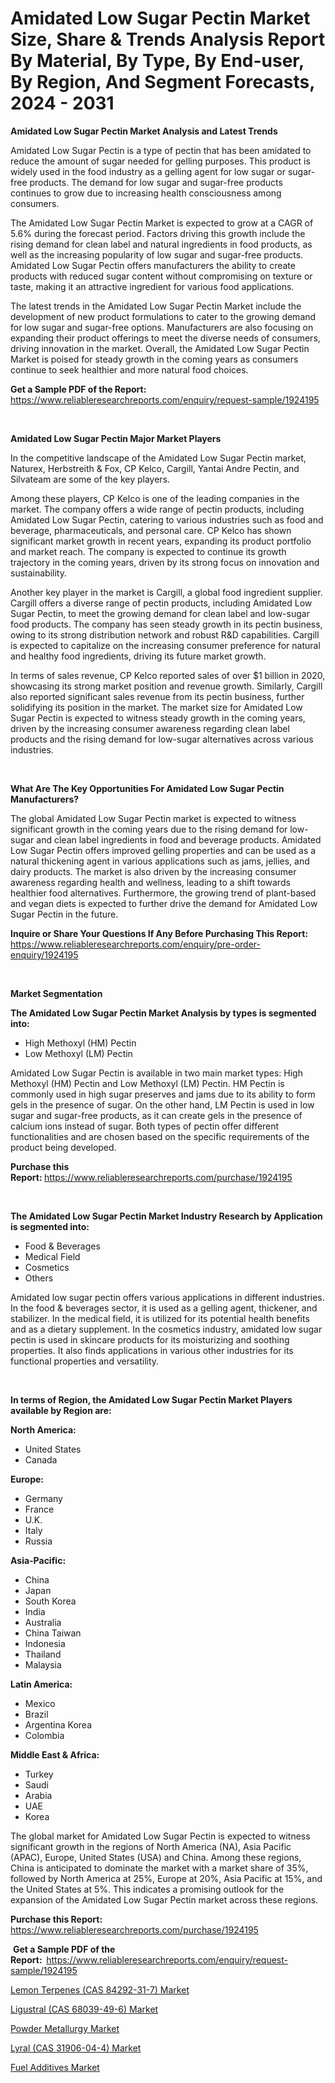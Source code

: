 <p><h1>Amidated Low Sugar Pectin Market Size, Share & Trends Analysis Report By Material, By Type, By End-user, By Region, And Segment Forecasts, 2024 - 2031</h1></p><p><strong>Amidated Low Sugar Pectin Market Analysis and Latest Trends</strong></p>
<p><p>Amidated Low Sugar Pectin is a type of pectin that has been amidated to reduce the amount of sugar needed for gelling purposes. This product is widely used in the food industry as a gelling agent for low sugar or sugar-free products. The demand for low sugar and sugar-free products continues to grow due to increasing health consciousness among consumers.</p><p>The Amidated Low Sugar Pectin Market is expected to grow at a CAGR of 5.6% during the forecast period. Factors driving this growth include the rising demand for clean label and natural ingredients in food products, as well as the increasing popularity of low sugar and sugar-free products. Amidated Low Sugar Pectin offers manufacturers the ability to create products with reduced sugar content without compromising on texture or taste, making it an attractive ingredient for various food applications.</p><p>The latest trends in the Amidated Low Sugar Pectin Market include the development of new product formulations to cater to the growing demand for low sugar and sugar-free options. Manufacturers are also focusing on expanding their product offerings to meet the diverse needs of consumers, driving innovation in the market. Overall, the Amidated Low Sugar Pectin Market is poised for steady growth in the coming years as consumers continue to seek healthier and more natural food choices.</p></p>
<p><strong>Get a Sample PDF of the Report:&nbsp;</strong> <a href="https://www.reliableresearchreports.com/enquiry/request-sample/1924195">https://www.reliableresearchreports.com/enquiry/request-sample/1924195</a></p>
<p>&nbsp;</p>
<p><strong>Amidated Low Sugar Pectin Major Market Players</strong></p>
<p><p>In the competitive landscape of the Amidated Low Sugar Pectin market, Naturex, Herbstreith & Fox, CP Kelco, Cargill, Yantai Andre Pectin, and Silvateam are some of the key players. </p><p>Among these players, CP Kelco is one of the leading companies in the market. The company offers a wide range of pectin products, including Amidated Low Sugar Pectin, catering to various industries such as food and beverage, pharmaceuticals, and personal care. CP Kelco has shown significant market growth in recent years, expanding its product portfolio and market reach. The company is expected to continue its growth trajectory in the coming years, driven by its strong focus on innovation and sustainability.</p><p>Another key player in the market is Cargill, a global food ingredient supplier. Cargill offers a diverse range of pectin products, including Amidated Low Sugar Pectin, to meet the growing demand for clean label and low-sugar food products. The company has seen steady growth in its pectin business, owing to its strong distribution network and robust R&D capabilities. Cargill is expected to capitalize on the increasing consumer preference for natural and healthy food ingredients, driving its future market growth.</p><p>In terms of sales revenue, CP Kelco reported sales of over $1 billion in 2020, showcasing its strong market position and revenue growth. Similarly, Cargill also reported significant sales revenue from its pectin business, further solidifying its position in the market. The market size for Amidated Low Sugar Pectin is expected to witness steady growth in the coming years, driven by the increasing consumer awareness regarding clean label products and the rising demand for low-sugar alternatives across various industries.</p></p>
<p>&nbsp;</p>
<p><strong>What Are The Key Opportunities For Amidated Low Sugar Pectin Manufacturers?</strong></p>
<p><p>The global Amidated Low Sugar Pectin market is expected to witness significant growth in the coming years due to the rising demand for low-sugar and clean label ingredients in food and beverage products. Amidated Low Sugar Pectin offers improved gelling properties and can be used as a natural thickening agent in various applications such as jams, jellies, and dairy products. The market is also driven by the increasing consumer awareness regarding health and wellness, leading to a shift towards healthier food alternatives. Furthermore, the growing trend of plant-based and vegan diets is expected to further drive the demand for Amidated Low Sugar Pectin in the future.</p></p>
<p><strong>Inquire or Share Your Questions If Any Before Purchasing This Report:</strong> <a href="https://www.reliableresearchreports.com/enquiry/pre-order-enquiry/1924195">https://www.reliableresearchreports.com/enquiry/pre-order-enquiry/1924195</a></p>
<p>&nbsp;</p>
<p><strong>Market Segmentation</strong></p>
<p><strong>The Amidated Low Sugar Pectin Market Analysis by types is segmented into:</strong></p>
<p><ul><li>High Methoxyl (HM) Pectin</li><li>Low Methoxyl (LM) Pectin</li></ul></p>
<p><p>Amidated Low Sugar Pectin is available in two main market types: High Methoxyl (HM) Pectin and Low Methoxyl (LM) Pectin. HM Pectin is commonly used in high sugar preserves and jams due to its ability to form gels in the presence of sugar. On the other hand, LM Pectin is used in low sugar and sugar-free products, as it can create gels in the presence of calcium ions instead of sugar. Both types of pectin offer different functionalities and are chosen based on the specific requirements of the product being developed.</p></p>
<p><strong>Purchase this Report:&nbsp;</strong><a href="https://www.reliableresearchreports.com/purchase/1924195">https://www.reliableresearchreports.com/purchase/1924195</a></p>
<p>&nbsp;</p>
<p><strong>The Amidated Low Sugar Pectin Market Industry Research by Application is segmented into:</strong></p>
<p><ul><li>Food & Beverages</li><li>Medical Field</li><li>Cosmetics</li><li>Others</li></ul></p>
<p><p>Amidated low sugar pectin offers various applications in different industries. In the food & beverages sector, it is used as a gelling agent, thickener, and stabilizer. In the medical field, it is utilized for its potential health benefits and as a dietary supplement. In the cosmetics industry, amidated low sugar pectin is used in skincare products for its moisturizing and soothing properties. It also finds applications in various other industries for its functional properties and versatility.</p></p>
<p>&nbsp;</p>
<p><strong>In terms of Region, the Amidated Low Sugar Pectin Market Players available by Region are:</strong></p>
<p>
    <p> <strong> North America: </strong>
        <ul>
            <li>United States</li>
            <li>Canada</li>
        </ul>
        </p> 
    <p> <strong> Europe: </strong>
        <ul>
            <li>Germany</li>
            <li>France</li>
            <li>U.K.</li>
            <li>Italy</li>
            <li>Russia</li>
        </ul>
        </p> 
    <p> <strong> Asia-Pacific: </strong>
        <ul>
            <li>China</li>
            <li>Japan</li>
            <li>South Korea</li>
            <li>India</li>
            <li>Australia</li>
            <li>China Taiwan</li>
            <li>Indonesia</li>
            <li>Thailand</li>
            <li>Malaysia</li>
        </ul>
        </p> 
    <p> <strong> Latin America: </strong>
        <ul>
            <li>Mexico</li>
            <li>Brazil</li>
            <li>Argentina Korea</li>
            <li>Colombia</li>
        </ul>
        </p> 
    <p> <strong> Middle East & Africa: </strong>
        <ul>
            <li>Turkey</li>
            <li>Saudi</li>
            <li>Arabia</li>
            <li>UAE</li>
            <li>Korea</li>
        </ul>
    </p>
    </p>
<p><p>The global market for Amidated Low Sugar Pectin is expected to witness significant growth in the regions of North America (NA), Asia Pacific (APAC), Europe, United States (USA) and China. Among these regions, China is anticipated to dominate the market with a market share of 35%, followed by North America at 25%, Europe at 20%, Asia Pacific at 15%, and the United States at 5%. This indicates a promising outlook for the expansion of the Amidated Low Sugar Pectin market across these regions.</p></p>
<p><strong>Purchase this Report: </strong><a href="https://www.reliableresearchreports.com/purchase/1924195">https://www.reliableresearchreports.com/purchase/1924195</a></p>
<p>&nbsp;<strong>Get a Sample PDF of the Report:&nbsp;&nbsp;</strong><a href="https://www.reliableresearchreports.com/enquiry/request-sample/1924195">https://www.reliableresearchreports.com/enquiry/request-sample/1924195</a></p>
<p><strong></strong></p>
<p><p><a href="https://confirmed-shield-e13.notion.site/Lemon-Terpenes-CAS-84292-31-7-Market-Size-and-Examines-its-Market-Scope-with-a-Primary-Focus-on--15ecffa15b3e401db68c579c730a39a5">Lemon Terpenes (CAS 84292-31-7) Market</a></p><p><a href="https://funky-papaya-cf4.notion.site/Ligustral-CAS-68039-49-6-Market-Provides-Detailed-Segmentation-of-this-Market-based-on-Type-Appli-6ff99469f9bb41d88c0bd63591f908ab">Ligustral (CAS 68039-49-6) Market</a></p><p><a href="https://view.publitas.com/reportprime-1/powder-metallurgy-market-share-market-new-trends-analysis-report-by-type-by-application-by-end-use-by-region-and-segment-forecasts-2024-2031/">Powder Metallurgy Market</a></p><p><a href="https://sore-arch-6db.notion.site/Lyral-CAS-31906-04-4-Market-Research-Report-Forecasted-for-Period-from-2024-2031-by-Market-Type-5badd6d50d804fe1ab6ab6516c8b150c">Lyral (CAS 31906-04-4) Market</a></p><p><a href="https://view.publitas.com/reportprime-1/fuel-additives-market-share-market-new-trends-analysis-report-by-type-by-application-by-end-use-by-region-and-segment-forecasts-2024-2031/">Fuel Additives Market</a></p></p>
